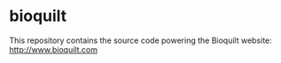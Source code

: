 # bioquilt
This repository contains the source code powering the Bioquilt website: http://www.bioquilt.com
